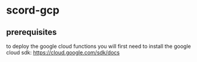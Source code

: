 # scord-gcp

## prerequisites 
to deploy the google cloud functions you will first need to install the google cloud sdk:
https://cloud.google.com/sdk/docs

